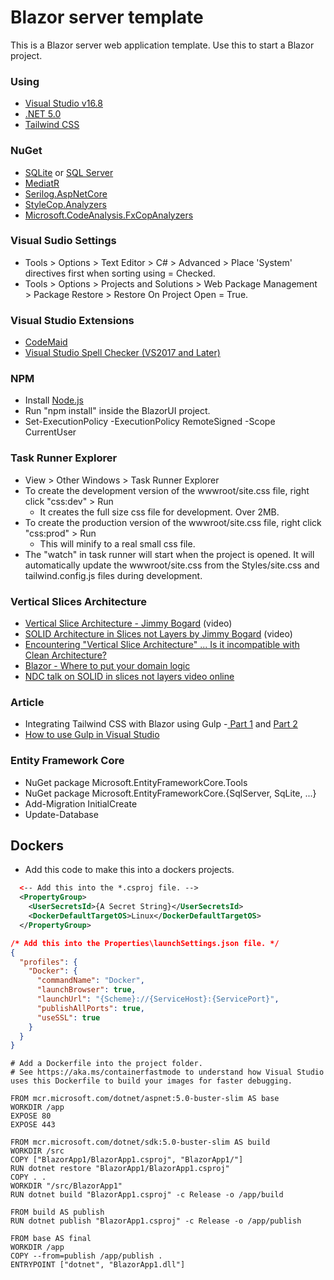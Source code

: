 # Blazor server template

This is a Blazor server web application template.  Use this to start a Blazor project.

### Using

- [Visual Studio v16.8](https://visualstudio.microsoft.com/vs/preview)
- [.NET 5.0](https://dotnet.microsoft.com/download/dotnet/5.0)
- [Tailwind CSS](https://www.tailwindcss.com)

### NuGet

- [SQLite](https://www.nuget.org/packages/Microsoft.EntityFrameworkCore.Sqlite) or [SQL Server](https://www.nuget.org/packages/Microsoft.EntityFrameworkCore.SqlServer)
- [MediatR](https://www.nuget.org/packages/MediatR/)
- [Serilog.AspNetCore](https://www.nuget.org/packages/Serilog.AspNetCore)
- [StyleCop.Analyzers](https://www.nuget.org/packages/StyleCop.Analyzers)
- [Microsoft.CodeAnalysis.FxCopAnalyzers](https://www.nuget.org/packages/Microsoft.CodeAnalysis.FxCopAnalyzers)

### Visual Sudio Settings

- Tools > Options > Text Editor > C# > Advanced > Place 'System' directives first when sorting using = Checked.
- Tools > Options > Projects and Solutions > Web Package Management > Package Restore > Restore On Project Open = True.

### Visual Studio Extensions

- [CodeMaid](https://marketplace.visualstudio.com/items?itemName=SteveCadwallader.CodeMaid)
- [Visual Studio Spell Checker (VS2017 and Later)](https://marketplace.visualstudio.com/items?itemName=EWoodruff.VisualStudioSpellCheckerVS2017andLater)

### NPM

- Install [Node.js](https://nodejs.org)
- Run "npm install" inside the BlazorUI project.
- Set-ExecutionPolicy -ExecutionPolicy RemoteSigned -Scope CurrentUser

### Task Runner Explorer

- View > Other Windows > Task Runner Explorer
- To create the development version of the wwwroot/site.css file, right click "css:dev" > Run
  - It creates the full size css file for development.  Over 2MB.
- To create the production version of the wwwroot/site.css file, right click "css:prod" > Run
  - This will minify to a real small css file.
- The "watch" in task runner will start when the project is opened.  It will automatically update
  the wwwroot/site.css from the Styles/site.css and tailwind.config.js files during development.

### Vertical Slices Architecture

- [Vertical Slice Architecture - Jimmy Bogard](https://www.youtube.com/watch?v=SUiWfhAhgQw&lc=UgxKn5DIimiDXq1MWqB4AaABAg) (video)
- [SOLID Architecture in Slices not Layers by Jimmy Bogard](https://www.youtube.com/watch?v=wTd-VcJCs_M) (video)
- [Encountering "Vertical Slice Architecture" ... Is it incompatible with Clean Architecture?](https://jeremiahflaga.github.io/2019/05/20/vertical-slice-architecture-is-it-incompatible-with-clean-architecture)
- [Blazor - Where to put your domain logic](https://jonhilton.net/blazor-architecture/)
- [NDC talk on SOLID in slices not layers video online](https://lostechies.com/jimmybogard/2015/07/02/ndc-talk-on-solid-in-slices-not-layers-video-online)

### Article

- Integrating Tailwind CSS with Blazor using Gulp -[ Part 1](https://chrissainty.com/integrating-tailwind-css-with-blazor-using-gulp-part-1)
  and [Part 2](https://chrissainty.com/integrating-tailwind-css-with-blazor-using-gulp-part-2)
- [How to use Gulp in Visual Studio](https://www.davepaquette.com/archive/2014/10/08/how-to-use-gulp-in-visual-studio.aspx)

### Entity Framework Core

- NuGet package Microsoft.EntityFrameworkCore.Tools
- NuGet package Microsoft.EntityFrameworkCore.{SqlServer, SqLite, ...}
- Add-Migration InitialCreate
- Update-Database

## Dockers
- Add this code to make this into a dockers projects.
```xml
  <-- Add this into the *.csproj file. -->
  <PropertyGroup>
    <UserSecretsId>{A Secret String}</UserSecretsId>
    <DockerDefaultTargetOS>Linux</DockerDefaultTargetOS>
  </PropertyGroup>
```
```json
/* Add this into the Properties\launchSettings.json file. */
{
  "profiles": {
    "Docker": {
      "commandName": "Docker",
      "launchBrowser": true,
      "launchUrl": "{Scheme}://{ServiceHost}:{ServicePort}",
      "publishAllPorts": true,
      "useSSL": true
    }
  }
}
```
```docker
# Add a Dockerfile into the project folder.
# See https://aka.ms/containerfastmode to understand how Visual Studio uses this Dockerfile to build your images for faster debugging.

FROM mcr.microsoft.com/dotnet/aspnet:5.0-buster-slim AS base
WORKDIR /app
EXPOSE 80
EXPOSE 443

FROM mcr.microsoft.com/dotnet/sdk:5.0-buster-slim AS build
WORKDIR /src
COPY ["BlazorApp1/BlazorApp1.csproj", "BlazorApp1/"]
RUN dotnet restore "BlazorApp1/BlazorApp1.csproj"
COPY . .
WORKDIR "/src/BlazorApp1"
RUN dotnet build "BlazorApp1.csproj" -c Release -o /app/build

FROM build AS publish
RUN dotnet publish "BlazorApp1.csproj" -c Release -o /app/publish

FROM base AS final
WORKDIR /app
COPY --from=publish /app/publish .
ENTRYPOINT ["dotnet", "BlazorApp1.dll"]
```